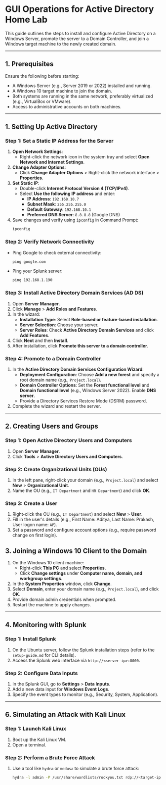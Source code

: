 # GUI Operations for Active Directory Home Lab

This guide outlines the steps to install and configure Active Directory on a Windows Server, promote the server to a Domain Controller, and join a Windows target machine to the newly created domain.

---

## **1. Prerequisites**
Ensure the following before starting:
- A Windows Server (e.g., Server 2019 or 2022) installed and running.
- A Windows 10 target machine to join the domain.
- Both systems are running in the same network, preferably virtualized (e.g., VirtualBox or VMware).
- Access to administrative accounts on both machines.

---
## **1. Setting Up Active Directory**

### **Step 1: Set a Static IP Address for the Server**
1. **Open Network Settings**:
   - Right-click the network icon in the system tray and select **Open Network and Internet Settings**.
2. **Change Adapter Options**:
   - Click **Change Adapter Options** > Right-click the network interface > **Properties**.
3. **Set Static IP**:
   - Double-click **Internet Protocol Version 4 (TCP/IPv4)**.
   - Select **Use the following IP address** and enter:
     - **IP Address**: `192.168.10.7`
     - **Subnet Mask**: `255.255.255.0`
     - **Default Gateway**: `192.168.10.1`
     - **Preferred DNS Server**: `8.8.8.8` (Google DNS)
4. Save changes and verify using `ipconfig` in Command Prompt:
   ```cmd
   ipconfig

### **Step 2: Verify Network Connectivity**
- Ping Google to check external connectivity:
  ```cmd
  ping google.com
  ```
- Ping your Splunk server:
  ```cmd
  ping 192.168.1.190
  ```
  
### **Step 3: Install Active Directory Domain Services (AD DS)**
1. Open **Server Manager**.
2. Click **Manage** > **Add Roles and Features**.
3. In the wizard:
   - **Installation Type**: Select **Role-based or feature-based installation**.
   - **Server Selection**: Choose your server.
   - **Server Roles**: Check **Active Directory Domain Services** and click **Add Features**.
4. Click **Next** and then **Install**.
5. After installation, click **Promote this server to a domain controller**.

### **Step 4: Promote to a Domain Controller**
1. In the **Active Directory Domain Services Configuration Wizard**:
   - **Deployment Configuration**: Choose **Add a new forest** and specify a root domain name (e.g., `Project.local`).
   - **Domain Controller Options**: Set the **Forest functional level** and **Domain functional level** (e.g., Windows Server 2022). Enable **DNS server**.
   - Provide a Directory Services Restore Mode (DSRM) password.
2. Complete the wizard and restart the server.

---

## **2. Creating Users and Groups**

### **Step 1: Open Active Directory Users and Computers**
1. Open **Server Manager**.
2. Click **Tools** > **Active Directory Users and Computers**.

### **Step 2: Create Organizational Units (OUs)**
1. In the left pane, right-click your domain (e.g., `Project.local`) and select **New** > **Organizational Unit**.
2. Name the OU (e.g., `IT Department` and `HR Department`) and click **OK**.

### **Step 3: Create a User**
1. Right-click the OU (e.g., `IT Department`) and select **New** > **User**.
2. Fill in the user's details (e.g., First Name: Aditya, Last Name: Prakash, User logon name: `AP`).
3. Set a password and configure account options (e.g., require password change on first login).

## **3. Joining a Windows 10 Client to the Domain**

1. On the Windows 10 client machine:
   - Right-click **This PC** and select **Properties**.
   - Click **Change settings** under **Computer name, domain, and workgroup settings**.
2. In the **System Properties** window, click **Change**.
3. Select **Domain**, enter your domain name (e.g., `Project.local`), and click **OK**.
4. Provide domain admin credentials when prompted.
5. Restart the machine to apply changes.

---

## **4. Monitoring with Splunk**

### **Step 1: Install Splunk**
1. On the Ubuntu server, follow the Splunk installation steps (refer to the `setup-guide.md` for CLI details).
2. Access the Splunk web interface via `http://<server-ip>:8000`.

### **Step 2: Configure Data Inputs**
1. In the Splunk GUI, go to **Settings** > **Data Inputs**.
2. Add a new data input for **Windows Event Logs**.
3. Specify the event types to monitor (e.g., Security, System, Application).

---

## **6. Simulating an Attack with Kali Linux**

### **Step 1: Launch Kali Linux**
1. Boot up the Kali Linux VM.
2. Open a terminal.

### **Step 2: Perform a Brute Force Attack**
1. Use a tool like `hydra` or `medusa` to simulate a brute force attack:
   ```bash
   hydra -l admin -P /usr/share/wordlists/rockyou.txt rdp://<target-ip>
